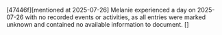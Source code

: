 [47446f][mentioned at 2025-07-26] Melanie experienced a day on 2025-07-26 with no recorded events or activities, as all entries were marked unknown and contained no available information to document. []